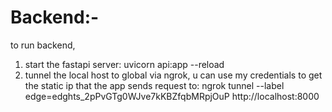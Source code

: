 # Backend:-
to run backend,
1) start the fastapi server:
   uvicorn api:app --reload
2) tunnel the local host to global via ngrok, u can use my credentials to get the static ip that the app sends request to:
   ngrok tunnel --label edge=edghts_2pPvGTg0WJve7kKBZfqbMRpjOuP http://localhost:8000
